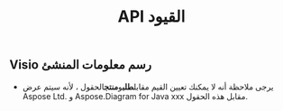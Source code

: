 ﻿---
title: API القيود
type: docs
weight: 30
url: /ar/java/api-limitations/
---
## **Visio رسم معلومات المنشئ**
- يرجى ملاحظة أنه لا يمكنك تعيين القيم مقابل**طلب**و**منتج**الحقول ، لأنه سيتم عرض Aspose Ltd. و Aspose.Diagram for Java xxx مقابل هذه الحقول.
